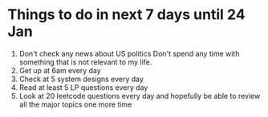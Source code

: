 # Things to do in next 7 days until 24 Jan
1. Don't check any news about US politics
Don't spend any time with something that is not relevant to my life.
2. Get up at 6am every day
3. Check at 5 system designs every day
4. Read at least 5 LP questions every day
5. Look at 20 leetcode questions every day and hopefully be able to review all the major topics one more time 
